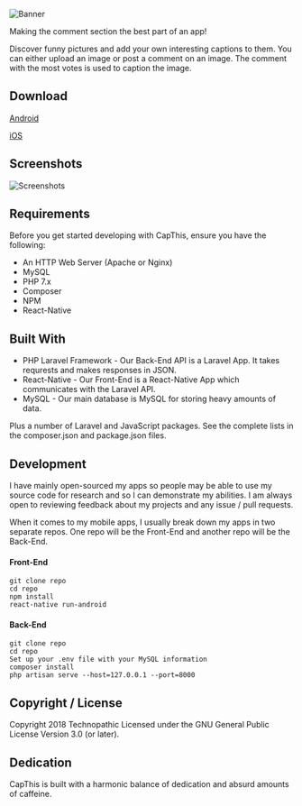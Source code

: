 ![Banner](https://technopathic.me/storage/capthisbanner2.png)

Making the comment section the best part of an app!

Discover funny pictures and add your own interesting captions to them. You can either upload an image or post a comment on an image. The comment with the most votes is used to caption the image.

## Download

[Android](https://play.google.com/store/apps/details?id=com.capthis)

[iOS](https://itunes.apple.com/us/app/capthis/id1332531858?mt=8)

## Screenshots

![Screenshots](https://technopathic.me/storage/githubscreenshot.png)

## Requirements
Before you get started developing with CapThis, ensure you have the following:

* An HTTP Web Server (Apache or Nginx)
* MySQL
* PHP 7.x
* Composer
* NPM
* React-Native

## Built With
* PHP Laravel Framework - Our Back-End API is a Laravel App. It takes requrests and makes responses in JSON.
* React-Native - Our Front-End is a React-Native App which communicates with the Laravel API.
* MySQL - Our main database is MySQL for storing heavy amounts of data.

Plus a number of Laravel and JavaScript packages. See the complete lists in the composer.json and package.json files.

## Development
I have mainly open-sourced my apps so people may be able to use my source code for research and so I can demonstrate my abilities. I am always open to reviewing feedback about my projects and any issue / pull requests.

When it comes to my mobile apps, I usually break down my apps in two separate repos. One repo will be the Front-End and another repo will be the Back-End.

#### Front-End
```
git clone repo
cd repo
npm install
react-native run-android
```

#### Back-End
```
git clone repo
cd repo
Set up your .env file with your MySQL information
composer install
php artisan serve --host=127.0.0.1 --port=8000
```

## Copyright / License
Copyright 2018 Technopathic
Licensed under the GNU General Public License Version 3.0 (or later).

## Dedication
CapThis is built with a harmonic balance of dedication and absurd amounts of caffeine.
